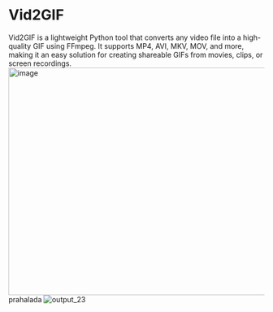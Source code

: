# Vid2GIF
Vid2GIF is a lightweight Python tool that converts any video file into a high-quality GIF using FFmpeg. It supports MP4, AVI, MKV, MOV, and more, making it an easy solution for creating shareable GIFs from movies, clips, or screen recordings.
<img width="1008" height="448" alt="image" src="https://github.com/user-attachments/assets/4ea07bd0-4142-49c2-b123-93a229e346fb" />
prahalada
![output_23](https://github.com/user-attachments/assets/d0767005-7b61-4536-a689-6591306f33ed)
